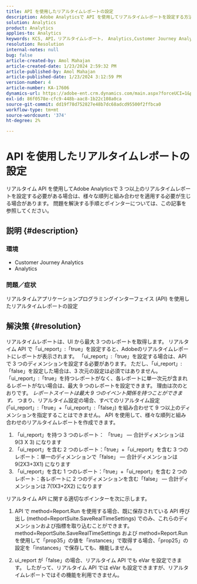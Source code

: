 ```yaml
---
title: API を使用したリアルタイムレポートの設定
description: Adobe Analyticsで API を使用してリアルタイムレポートを設定する方法を説明します。
solution: Analytics
product: Analytics
applies-to: Analytics
keywords: KCS, API，リアルタイムレポート， Analytics,Customer Journey Analytics
resolution: Resolution
internal-notes: null
bug: false
article-created-by: Amol Mahajan
article-created-date: 1/23/2024 2:59:32 PM
article-published-by: Amol Mahajan
article-published-date: 1/23/2024 3:12:59 PM
version-number: 4
article-number: KA-17606
dynamics-url: https://adobe-ent.crm.dynamics.com/main.aspx?forceUCI=1&pagetype=entityrecord&etn=knowledgearticle&id=cb533e00-00ba-ee11-a569-6045bd006c82
exl-id: 86f0578e-cfc9-448b-aac8-1b22c108a0ca
source-git-commit: dd19f78d752827e48b7dc68adcd95500f2ffbca0
workflow-type: tm+mt
source-wordcount: '374'
ht-degree: 2%

---
```


# API を使用したリアルタイムレポートの設定


リアルタイム API を使用してAdobe Analyticsで 3 つ以上のリアルタイムレポートを設定する必要がある場合は、様々な順列と組み合わせを適用する必要が生じる場合があります。 問題を解決する手順とポインターについては、この記事を参照してください。

## 説明 {#description}


### <b>環境</b>

- Customer Journey Analytics
- Analytics




### <b>問題／症状</b>

リアルタイムアプリケーションプログラミングインターフェイス (API) を使用したリアルタイムレポートの設定


## 解決策 {#resolution}


リアルタイムレポートは、UI から最大 3 つのレポートを取得します。
リアルタイム API で「ui_report」:「true」を設定すると、Adobeのリアルタイムレポートにレポートが表示されます。 「ui_report」:「true」を設定する場合は、API で 3 つのディメンションを設定する必要があります。
ただし、「ui_report」:「false」を設定した場合は、3 次元の設定は必須ではありません。「ui_report」:「true」を持つレポートがなく、各レポートに単一次元が含まれるレポートがない場合は、最大 9 つのレポートを設定できます。
理由は次のとおりです。 *レポートスイートは最大 9 つのイベント関係を持つことができます。* つまり、リアルタイム設定の場合、すべてのリアルタイム設定 (「ui_report」:「true」+「ui_report」:「false」) を組み合わせて 9 つ以上のディメンションを指定することはできません。
API を使用して、様々な順列と組み合わせのリアルタイムレポートを作成できます。

1. 「ui_report」を持つ 3 つのレポート： 「true」 — 合計ディメンションは 9(3 X 3) になります
2. 「ui_report」を含む 2 つのレポート：「true」+「ui_report」を含む 3 つのレポート：単一のディメンションで「false」 — 合計ディメンションは 9(2X3+3X1) になります
3. 「ui_report」を含む 1 つのレポート：「true」+「ui_report」を含む 2 つのレポート：各レポートに 2 つのディメンションを含む「false」 — 合計ディメンションは 7(1X3+2X2) になります


リアルタイム API に関する適切なポインターを次に示します。

1. API で method=Report.Run を使用する場合、既に保存されている API 呼び出し (method=ReportSuite.SaveRealTimeSettings) でのみ、これらのディメンションおよび指標を取り込むことができます。 method=ReportSuite.SaveRealTimeSettings および method=Report.Run を使用して「prop35」の値を「instances」で取得する場合、「prop25」の設定を「instances」で保存しても、機能しません。


2. ui_report が「false」の場合、リアルタイム API でも eVar を設定できます。 したがって、リアルタイム API では eVar も設定できますが、リアルタイムレポートではその機能を利用できません。
